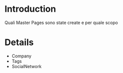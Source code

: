 # Introduction #

Quali Master Pages sono state create e per quale scopo


# Details #

  * Company
  * Tags
  * SocialNetwork